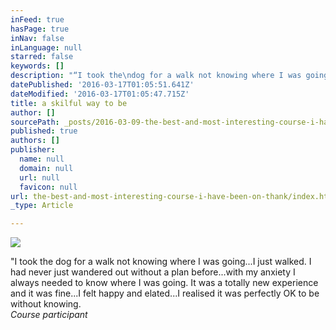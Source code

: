 ```yaml
---
inFeed: true
hasPage: true
inNav: false
inLanguage: null
starred: false
keywords: []
description: "“I took the\ndog for a walk not knowing where I was going…I just walked. I had never just\nwandered out without a plan before…with my anxiety I always needed to know\nwhere I was going. It was a totally new experience and it was fine…I felt happy\nand elated…I realised it was perfectly OK to be without knowing. \_ \_\_8-week course participant"
datePublished: '2016-03-17T01:05:51.641Z'
dateModified: '2016-03-17T01:05:47.715Z'
title: a skilful way to be
author: []
sourcePath: _posts/2016-03-09-the-best-and-most-interesting-course-i-have-been-on-thank.md
published: true
authors: []
publisher:
  name: null
  domain: null
  url: null
  favicon: null
url: the-best-and-most-interesting-course-i-have-been-on-thank/index.html
_type: Article

---
```

![](https://the-grid-user-content.s3-us-west-2.amazonaws.com/2dd0345a-143d-4c9e-8c37-93ebc50df714.jpg)

"I took the
dog for a walk not knowing where I was going...I just walked. I had never just
wandered out without a plan before...with my anxiety I always needed to know
where I was going. It was a totally new experience and it was fine...I felt happy
and elated...I realised it was perfectly OK to be without knowing.       
_Course participant_